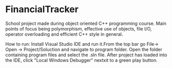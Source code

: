# FinancialTracker
School project made during object oriented C++ programming course. 
Main points of focus being polymorphism, effective use of objects, file I/O, operator overloading and efficient C++ style in general.

How to run:
Install Visual Studio IDE and run it.From the top bar go File-> Open -> Project/Soluction and navigate to program folder. Open the folder containing program files and select the .sln file. After project has loaded into the IDE, click "Local Windows Debugger" nextxit to a green play button.
